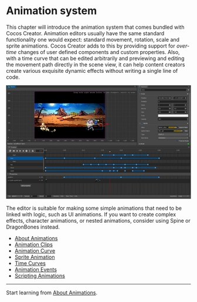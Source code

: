 # Animation system
This chapter will introduce the animation system that comes bundled with Cocos Creator.
Animation editors usually have the same standard functionality one would expect: standard movement, rotation, scale and sprite animations. Cocos Creator adds to this by providing support for _over-time_ changes of user defined components and custom properties. Also, with a time curve that can be edited arbitrarily and previewing and editing the movement path directly in the scene view, it can help content creators create various exquisite dynamic effects without writing a single line of code.

![animation cover](index/animation_cover.png)

The editor is suitable for making some simple animations that need to be linked with logic, such as UI animations. If you want to create complex effects, character animations, or nested animations, consider using Spine or DragonBones instead.

- [About Animations](animation.md)
- [Animation Clips](animation-clip.md)
- [Animation Curve](animation-curve.md)
- [Sprite Animation](sprite-animation.md)
- [Time Curves](time-curve.md)
- [Animation Events](animation-event.md)
- [Scripting Animations](scripting-animation.md)


<hr>

Start learning from [About Animations](animation.md).
